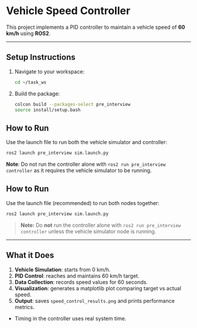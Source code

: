 # Vehicle Speed Controller

This project implements a PID controller to maintain a vehicle speed of **60 km/h** using **ROS2**.

---

## Setup Instructions

1. Navigate to your workspace:
   ```bash
   cd ~/task_ws
   ```

2. Build the package:
   ```bash
   colcon build --packages-select pre_interview
   source install/setup.bash
   ```

## How to Run

Use the launch file to run both the vehicle simulator and controller:

```bash
ros2 launch pre_interview sim.launch.py
```

**Note**: Do not run the controller alone with `ros2 run pre_interview controller` as it requires the vehicle simulator to be running.
## How to Run

Use the launch file (recommended) to run both nodes together:

```bash
ros2 launch pre_interview sim.launch.py
```

> **Note:** Do **not** run the controller alone with `ros2 run pre_interview controller` unless the vehicle simulator node is running.

---

## What it Does

1. **Vehicle Simulation**: starts from 0 km/h.
2. **PID Control**: reaches and maintains 60 km/h target.
3. **Data Collection**: records speed values for 60 seconds.
4. **Visualization**: generates a matplotlib plot comparing target vs actual speed.
5. **Output**: saves `speed_control_results.png` and prints performance metrics.

* Timing in the controller uses real system time.

